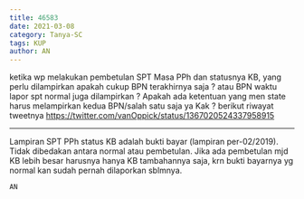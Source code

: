 ```yaml
---
title: 46583
date: 2021-03-08
category: Tanya-SC
tags: KUP
author: AN
---
```


ketika wp melakukan pembetulan SPT Masa PPh dan statusnya KB, yang perlu dilampirkan apakah cukup BPN terakhirnya saja ? atau BPN waktu lapor spt normal juga dilampirkan ? Apakah ada ketentuan yang men state harus melampirkan kedua BPN/salah satu saja ya Kak ? berikut riwayat tweetnya https://twitter.com/vanOppick/status/1367020524337958915

---

Lampiran SPT PPh status KB adalah bukti bayar (lampiran per-02/2019). Tidak dibedakan antara normal atau pembetulan. Jika ada pembetulan mjd KB lebih besar harusnya hanya KB tambahannya saja, krn bukti bayarnya yg normal kan sudah pernah dilaporkan sblmnya.

`AN`
